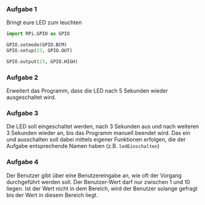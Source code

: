   
### Aufgabe 1
Bringt eure LED zum leuchten

```python
import RPi.GPIO as GPIO

GPIO.setmode(GPIO.BCM)
GPIO.setup(23, GPIO.OUT)

GPIO.output(23, GPIO.HIGH)
```

### Aufgabe 2
Erweitert das Programm, dass die LED nach 5 Sekunden wieder ausgeschaltet wird.

### Aufgabe 3
Die LED soll eingeschaltet werden, nach 3 Sekunden aus und nach weiteren 3 Sekunden wieder an, bis das Programm manuell beendet wird. Das ein und ausschalten soll dabei mittels eigener Funktionen erfolgen, die der Aufgabe entsprechende Namen haben (z.B. `ledEinschalten`)

### Aufgabe 4
Der Benutzer gibt über eine Benutzereingabe an, wie oft der Vorgang durchgeführt werden soll. Der Benutzer-Wert darf nur zwischen 1 und 10 liegen. Ist der Wert nicht in dem Bereich, wird der Benutzer solange gefragt bis der Wert in diesem Bereich liegt.
